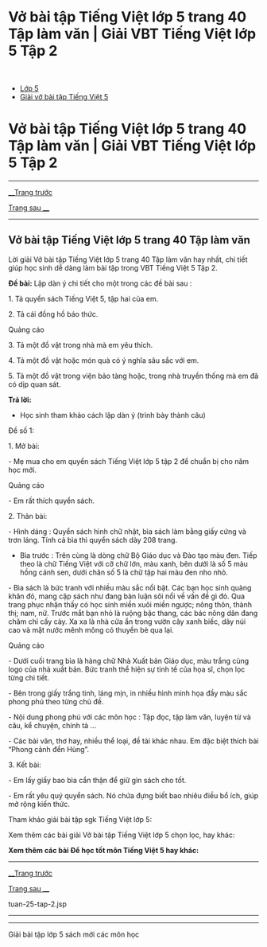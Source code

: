 # Vở bài tập Tiếng Việt lớp 5 trang 40 Tập làm văn | Giải VBT Tiếng Việt lớp 5 Tập 2

﻿

  * [Lớp 5](https://vietjack.com/series/lop-5.jsp)
  * [Giải vở bài tập Tiếng Việt 5](https://vietjack.com/giai-vo-bai-tap-tieng-viet-5/index.jsp)



# Vở bài tập Tiếng Việt lớp 5 trang 40 Tập làm văn | Giải VBT Tiếng Việt lớp 5 Tập 2

* * *

[__Trang trước](https://vietjack.com/giai-vo-bai-tap-tieng-viet-5/tuan-25-tap-2.jsp)

[Trang sau __](https://vietjack.com/giai-vo-bai-tap-tieng-viet-5/tuan-25-tap-2.jsp)

* * *

## Vở bài tập Tiếng Việt lớp 5 trang 40 Tập làm văn

Lời giải Vở bài tập Tiếng Việt lớp 5 trang 40 Tập làm văn hay nhất, chi tiết giúp học sinh dễ dàng làm bài tập trong VBT Tiếng Việt 5 Tập 2.

**Đề bài:** Lập dàn ý chi tiết cho một trong các đề bài sau :

1\. Tả quyển sách Tiếng Việt 5, tập hai của em. 

2\. Tả cái đồng hồ báo thức. 

Quảng cáo

3\. Tả một đồ vật trong nhà mà em yêu thích. 

4\. Tả một đồ vật hoặc món quà có ý nghĩa sâu sắc với em. 

5\. Tả một đồ vật trong viện bảo tàng hoặc, trong nhà truyền thống mà em đã có dịp quan sát. 

**Trả lời:**

* Học sinh tham khảo cách lập dàn ý (trình bày thành câu) 

Đề số 1: 

1\. Mở bài: 

\- Mẹ mua cho em quyển sách Tiếng Việt lớp 5 tập 2 để chuẩn bị cho năm học mới. 

Quảng cáo

\- Em rất thích quyển sách. 

2\. Thân bài: 

\- Hình dáng : Quyển sách hình chữ nhật, bìa sách làm bằng giấy cứng và trơn láng. Tính cả bìa thì quyển sách dày 208 trang. 

* Bìa trước : Trên cùng là dòng chữ Bộ Giáo dục và Đào tạo màu đen. Tiếp theo là chữ Tiếng Việt với cỡ chữ lớn, màu xanh, bên dưới là số 5 màu hồng cánh sen, dưới chân số 5 là chữ tập hai màu đen nho nhỏ. 

\- Bìa sách là bức tranh với nhiều màu sắc nổi bật. Các bạn học sinh quàng khăn đỏ, mang cặp sách như đang bàn luận sôi nổi về vấn đề gì đó. Qua trang phục nhận thấy có học sinh miền xuôi miền ngược; nông thôn, thành thị; nam, nữ. Trước mắt bạn nhỏ là ruộng bậc thang, các bác nông dân đang chăm chỉ cấy cày. Xa xa là nhà cửa ẩn trong vườn cây xanh biếc, dãy núi cao và mặt nước mênh mông có thuyền bè qua lại. 

Quảng cáo

\- Dưới cuối trang bìa là hàng chữ Nhà Xuất bản Giáo dục, màu trắng cùng logo của nhà xuất bản. Bức tranh thể hiện sự tinh tế của họa sĩ, chọn lọc từng chi tiết. 

\- Bên trong giấy trắng tinh, láng mịn, in nhiều hình minh họa đầy màu sắc phong phú theo từng chủ đề. 

\- Nội dung phong phú với các môn học : Tập đọc, tập làm văn, luyện từ và câu, kể chuyện, chính tả … 

\- Các bài văn, thơ hay, nhiều thể loại, đề tài khác nhau. Em đặc biệt thích bài “Phong cảnh đền Hùng”. 

3\. Kết bài: 

\- Em lấy giấy bao bìa cẩn thận để giữ gìn sách cho tốt. 

\- Em rất yêu quý quyển sách. Nó chứa đựng biết bao nhiêu điều bổ ích, giúp mở rộng kiến thức. 

Tham khảo giải bài tập sgk Tiếng Việt lớp 5:

Xem thêm các bài giải Vở bài tập Tiếng Việt lớp 5 chọn lọc, hay khác:

**Xem thêm các bài Để học tốt môn Tiếng Việt 5 hay khác:**

* * *

[__Trang trước](https://vietjack.com/giai-vo-bai-tap-tieng-viet-5/tuan-25-tap-2.jsp)

[Trang sau __](https://vietjack.com/giai-vo-bai-tap-tieng-viet-5/tuan-25-tap-2.jsp)

tuan-25-tap-2.jsp

* * *

* * *

Giải bài tập lớp 5 sách mới các môn học
